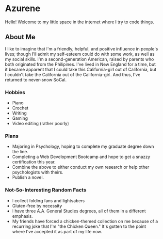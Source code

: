 # Azurene
Hello! Welcome to my little space in the internet where I try to code things.
## About Me
I like to imagine that I'm a friendly, helpful, and positive influence in people's lives; though I'll admit my self-esteem could do with some work, as well as my social skills. I'm a second-generation American, raised by parents who both originated from the Philipines. I've lived in New England for a time, but it became apparent that I could take this California-girl out of California, but I couldn't take the California out of the California-girl. And thus, I've returned to never-snow SoCal.
### Hobbies
* Piano
* Crochet
* Writing
* Gaming
* Video editing (rather poorly)
### Plans
* Majoring in Psychology, hoping to complete my graduate degree down the line.
* Completing a Web Development Bootcamp and hope to get a snazzy certification this year.
* Combine the above to either conduct my own research or help other psychologists with theirs.
* Publish a novel.
### Not-So-Interesting Random Facts
* I collect folding fans and lightsabers
* Gluten-free by necessity
* I have three A.A. General Studies degrees, all of them in a different emphasis.
* My friends have forced a chicken-themed collection on me because of a recurring joke that I'm "the Chicken Queen." It's gotten to the point where I've accepted it as part of my life now.
